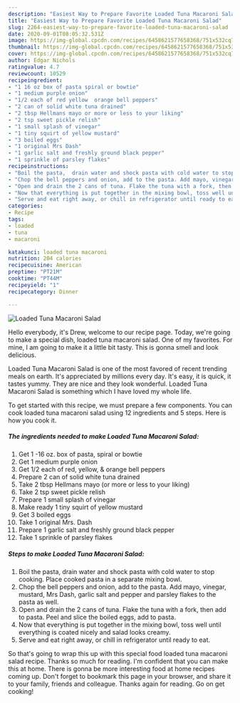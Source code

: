```yaml
---
description: "Easiest Way to Prepare Favorite Loaded Tuna Macaroni Salad"
title: "Easiest Way to Prepare Favorite Loaded Tuna Macaroni Salad"
slug: 2264-easiest-way-to-prepare-favorite-loaded-tuna-macaroni-salad
date: 2020-09-01T08:05:32.531Z
image: https://img-global.cpcdn.com/recipes/6458621577658368/751x532cq70/loaded-tuna-macaroni-salad-recipe-main-photo.jpg
thumbnail: https://img-global.cpcdn.com/recipes/6458621577658368/751x532cq70/loaded-tuna-macaroni-salad-recipe-main-photo.jpg
cover: https://img-global.cpcdn.com/recipes/6458621577658368/751x532cq70/loaded-tuna-macaroni-salad-recipe-main-photo.jpg
author: Edgar Nichols
ratingvalue: 4.7
reviewcount: 10529
recipeingredient:
- "1 16 oz box of pasta spiral or bowtie"
- "1 medium purple onion"
- "1/2 each of red yellow  orange bell peppers"
- "2 can of solid white tuna drained"
- "2 tbsp Hellmans mayo or more or less to your liking"
- "2 tsp sweet pickle relish"
- "1 small splash of vinegar"
- "1 tiny squirt of yellow mustard"
- "3 boiled eggs"
- "1 original Mrs Dash"
- "1 garlic salt and freshly ground black pepper"
- "1 sprinkle of parsley flakes"
recipeinstructions:
- "Boil the pasta,  drain water and shock pasta with cold water to stop cooking. Place cooked pasta in a separate mixing bowl."
- "Chop the bell peppers and onion, add to the pasta. Add mayo, vinegar, mustard, Mrs Dash, garlic salt and pepper and parsley flakes to the pasta as well."
- "Open and drain the 2 cans of tuna. Flake the tuna with a fork, then add to pasta. Peel and slice the boiled eggs, add to pasta."
- "Now that everything is put together in the mixing bowl, toss well until everything is coated nicely and salad looks creamy."
- "Serve and eat right away, or chill in refrigerator until ready to eat."
categories:
- Recipe
tags:
- loaded
- tuna
- macaroni

katakunci: loaded tuna macaroni 
nutrition: 204 calories
recipecuisine: American
preptime: "PT21M"
cooktime: "PT44M"
recipeyield: "1"
recipecategory: Dinner

---
```



![Loaded Tuna Macaroni Salad](https://img-global.cpcdn.com/recipes/6458621577658368/751x532cq70/loaded-tuna-macaroni-salad-recipe-main-photo.jpg)

Hello everybody, it's Drew, welcome to our recipe page. Today, we're going to make a special dish, loaded tuna macaroni salad. One of my favorites. For mine, I am going to make it a little bit tasty. This is gonna smell and look delicious.

Loaded Tuna Macaroni Salad is one of the most favored of recent trending meals on earth. It's appreciated by millions every day. It's easy, it is quick, it tastes yummy. They are nice and they look wonderful. Loaded Tuna Macaroni Salad is something which I have loved my whole life.




To get started with this recipe, we must prepare a few components. You can cook loaded tuna macaroni salad using 12 ingredients and 5 steps. Here is how you cook it.

<!--inarticleads1-->

##### The ingredients needed to make Loaded Tuna Macaroni Salad:

1. Get 1 -16 oz. box of pasta, spiral or bowtie
1. Get 1 medium purple onion
1. Get 1/2 each of red, yellow, &amp; orange bell peppers
1. Prepare 2 can of solid white tuna drained
1. Take 2 tbsp Hellmans mayo (or more or less to your liking)
1. Take 2 tsp sweet pickle relish
1. Prepare 1 small splash of vinegar
1. Make ready 1 tiny squirt of yellow mustard
1. Get 3 boiled eggs
1. Take 1 original Mrs. Dash
1. Prepare 1 garlic salt and freshly ground black pepper
1. Take 1 sprinkle of parsley flakes




<!--inarticleads2-->

##### Steps to make Loaded Tuna Macaroni Salad:

1. Boil the pasta,  drain water and shock pasta with cold water to stop cooking. Place cooked pasta in a separate mixing bowl.
1. Chop the bell peppers and onion, add to the pasta. Add mayo, vinegar, mustard, Mrs Dash, garlic salt and pepper and parsley flakes to the pasta as well.
1. Open and drain the 2 cans of tuna. Flake the tuna with a fork, then add to pasta. Peel and slice the boiled eggs, add to pasta.
1. Now that everything is put together in the mixing bowl, toss well until everything is coated nicely and salad looks creamy.
1. Serve and eat right away, or chill in refrigerator until ready to eat.




So that's going to wrap this up with this special food loaded tuna macaroni salad recipe. Thanks so much for reading. I'm confident that you can make this at home. There is gonna be more interesting food at home recipes coming up. Don't forget to bookmark this page in your browser, and share it to your family, friends and colleague. Thanks again for reading. Go on get cooking!
